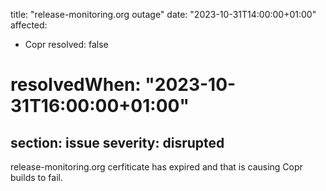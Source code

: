 title: "release-monitoring.org outage"
date: "2023-10-31T14:00:00+01:00"
affected:
  - Copr
resolved: false
# resolvedWhen: "2023-10-31T16:00:00+01:00"
section: issue
severity: disrupted
---

release-monitoring.org cerfiticate has expired and that is causing Copr builds to fail.
